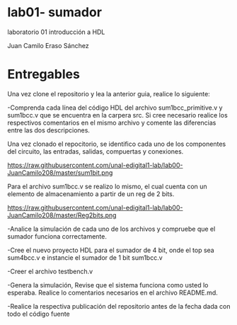 # lab01- sumador 
laboratorio 01 introducción a HDL

Juan Camilo Eraso Sánchez

# Entregables

Una vez clone el repositorio y lea la anterior guia, realice lo siguiente:

-Comprenda cada línea del código HDL del archivo sum1bcc_primitive.v y sum1bcc.v que se encuentra en la carpera src. Si cree necesario realice los respectivos comentarios en el mismo archivo y comente las diferencias entre las dos descripciones.

Una vez clonado el repocitorio, se identifico cada uno de los componentes del circuito, las entradas, salidas, compuertas y conexiones.

https://raw.githubusercontent.com/unal-edigital1-lab/lab00-JuanCamilo208/master/sum1bit.png


Para el archivo sum1bcc.v se realizo lo mismo, el cual cuenta con un elemento de almacenamiento a partir de un reg de 2 bits.

https://raw.githubusercontent.com/unal-edigital1-lab/lab00-JuanCamilo208/master/Reg2bits.png

-Analice la simulación de cada uno de los archivos y compruebe que el sumador funciona correctamente.

-Cree el nuevo proyecto HDL para el sumador de 4 bit, onde el top sea sum4bcc.v e instancie el sumador de 1 bit sum1bcc.v

-Creer el archivo testbench.v

-Genera la simulación, Revise que el sistema funciona como usted lo esperaba. Realice lo comentarios necesarios en el archivo README.md.

-Realice la respectiva publicación del repositorio antes de la fecha dada con todo el código fuente
